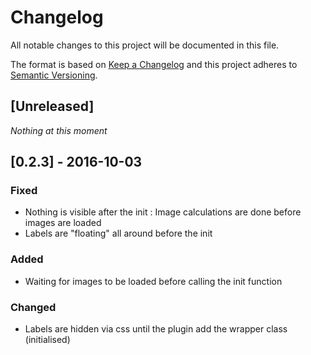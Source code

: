 # Changelog

All notable changes to this project will be documented in this file.

The format is based on [Keep a Changelog](http://keepachangelog.com/) and this project adheres to [Semantic Versioning](http://semver.org/).

## [Unreleased]

*Nothing at this moment*

## [0.2.3] - 2016-10-03

### Fixed
- Nothing is visible after the init : Image calculations are done before images are loaded
- Labels are "floating" all around before the init

### Added
- Waiting for images to be loaded before calling the init function

### Changed
- Labels are hidden via css until the plugin add the wrapper class (initialised)

